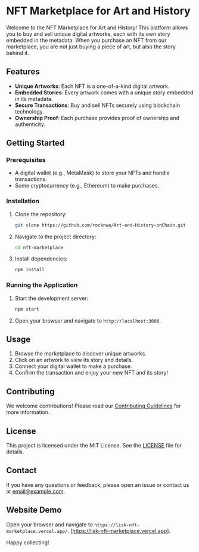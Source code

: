 # NFT Marketplace for Art and History

Welcome to the NFT Marketplace for Art and History! This platform allows you to buy and sell unique digital artworks, each with its own story embedded in the metadata. When you purchase an NFT from our marketplace, you are not just buying a piece of art, but also the story behind it.

## Features

- **Unique Artworks**: Each NFT is a one-of-a-kind digital artwork.
- **Embedded Stories**: Every artwork comes with a unique story embedded in its metadata.
- **Secure Transactions**: Buy and sell NFTs securely using blockchain technology.
- **Ownership Proof**: Each purchase provides proof of ownership and authenticity.

## Getting Started

### Prerequisites

- A digital wallet (e.g., MetaMask) to store your NFTs and handle transactions.
- Some cryptocurrency (e.g., Ethereum) to make purchases.

### Installation

1. Clone the repository:
   ```sh
   git clone https://github.com/rocknwa/Art-and-History-onChain.git
   ```
2. Navigate to the project directory:
   ```sh
   cd nft-marketplace
   ```
3. Install dependencies:
   ```sh
   npm install
   ```

### Running the Application

1. Start the development server:
   ```sh
   npm start
   ```
2. Open your browser and navigate to `http://localhost:3000`.

## Usage

1. Browse the marketplace to discover unique artworks.
2. Click on an artwork to view its story and details.
3. Connect your digital wallet to make a purchase.
4. Confirm the transaction and enjoy your new NFT and its story!

## Contributing

We welcome contributions! Please read our [Contributing Guidelines](CONTRIBUTING.md) for more information.

## License

This project is licensed under the MIT License. See the [LICENSE](LICENSE) file for details.

## Contact

If you have any questions or feedback, please open an issue or contact us at [email@example.com](mailto:email@example.com).

## Website Demo

Open your browser and navigate to `https://lisk-nft-marketplace.vercel.app/`.
[https://lisk-nft-marketplace.vercel.app].

Happy collecting!
